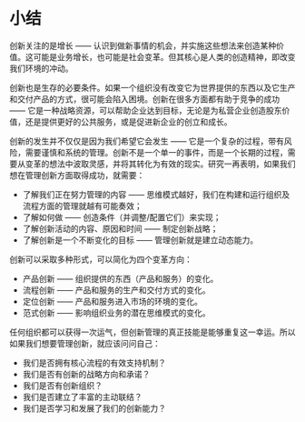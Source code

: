 # 小结

&#x20;       创新关注的是增长 —— 认识到做新事情的机会，并实施这些想法来创造某种价值。这可能是业务增长，也可能是社会变革。但其核心是人类的创造精神，即改变我们环境的冲动。&#x20;

&#x20;       创新也是生存的必要条件。如果一个组织没有改变它为世界提供的东西以及它生产和交付产品的方式，很可能会陷入困境。创新在很多方面都有助于竞争的成功 —— 它是一种战略资源，可以帮助企业达到目标，无论是为私营企业创造股东价值，还是提供更好的公共服务，或是促进新企业的创立和成长。&#x20;

&#x20;       创新的发生并不仅仅是因为我们希望它会发生 —— 它是一个复杂的过程，带有风险，需要谨慎和系统的管理。创新不是一个单一的事件，而是一个长期的过程，需要从变革的想法中波取灵感，并将其转化为有效的现实。研究一再表明，如果我们想在管理创新方面取得成功，就需要：

* 了解我们正在努力管理的内容 —— 思维模式越好，我们在构建和运行组织及流程方面的管理就越有可能奏效；&#x20;
* 了解如何做 —— 创造条件（并调整/配置它们）来实现；
* 了解创新活动的内容、原因和时间 —— 制定创新战略；
* 了解创新是一个不断变化的目标 —— 管理创新就是建立动态能力。&#x20;



&#x20;       创新可以采取多种形式，可以简化为四个变革方向：

* 产品创新 —— 组织提供的东西（产品和服务）的变化。&#x20;
* 流程创新 —— 产品和服务的生产和交付方式的变化。&#x20;
* 定位创新 —— 产品和服务进入市场的环境的变化。&#x20;
* 范式创新 —— 影响组织业务的潜在思维模式的变化。&#x20;



&#x20;       任何组织都可以获得一次运气，但创新管理的真正技能是能够重复这一幸运。所以如果我们想要管理创新，就应该问问自己：

* 我们是否拥有核心流程的有效支持机制？
* 我们是否有创新的战略方向和承诺？
* 我们是否有创新组织？
* 我们是否建立了丰富的主动联结？
* 我们是否学习和发展了我们的创新能力？

